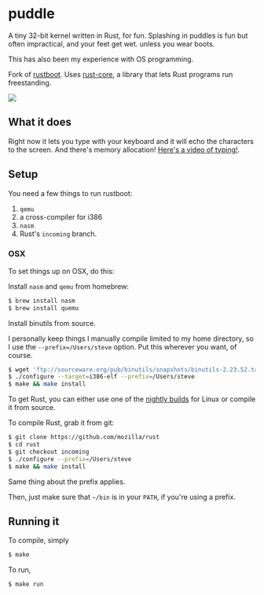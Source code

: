 # puddle

A tiny 32-bit kernel written in Rust, for fun. Splashing in puddles is fun but often impractical, and your feet get wet. unless you wear boots.

This has also been my experience with OS programming.

Fork of [rustboot](https://github.com/charliesome/rustboot). Uses [rust-core](https://github.com/thestinger/rust-core), a library that lets Rust programs run freestanding.

<img src="http://i.imgur.com/rtBQHM3.gif">

## What it does

Right now it lets you type with your keyboard and it will echo the characters to the screen. And there's memory allocation! [Here's a video of typing!](http://www.youtube.com/watch?v=y9JJnKWczeg&feature=share&list=PL9lyxiuAW2cc_zd9hBBGlDMapzXZDzVRo&index=2).

## Setup

You need a few things to run rustboot:

1. `qemu`
2. a cross-compiler for i386
3. `nasm`
4. Rust's `incoming` branch.

### OSX

To set things up on OSX, do this:

Install `nasm` and `qemu` from homebrew:

```bash
$ brew install nasm
$ brew install quemu
```

Install binutils from source.

I personally keep things I manually compile limited to my home directory, so
I use the `--prefix=/Users/steve` option. Put this wherever you want, of
course.

```bash
$ wget 'ftp://sourceware.org/pub/binutils/snapshots/binutils-2.23.52.tar.bz2'
$ ./configure --target=i386-elf --prefix=/Users/steve
$ make && make install
```

To get Rust, you can either use one of the [nightly builds](https://github.com/mozilla/rust/wiki/Doc-packages,-editors,-and-other-tools) for Linux or compile it from source.

To compile Rust, grab it from git:

```bash
$ git clone https://github.com/mozilla/rust
$ cd rust
$ git checkout incoming
$ ./configure --prefix=/Users/steve
$ make && make install
```

Same thing about the prefix applies. 

Then, just make sure that `~/bin` is in your `PATH`, if you're using a prefix.

## Running it

To compile, simply

```bash
$ make
```

To run,

```bash
$ make run
```
